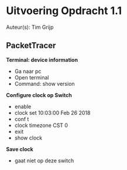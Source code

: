 # Uitvoering Opdracht 1.1

Auteur(s): Tim Grijp

## PacketTracer

**Terminal: device information**

- Ga naar pc  
- Open terminal
- Command: show version

**Configure clock op Switch**
- enable 
- clock set 10:03:00 Feb 26 2018
- conf t
- clock timezone CST 0
- exit
- show clock

**Save clock**
- gaat niet op deze switch


